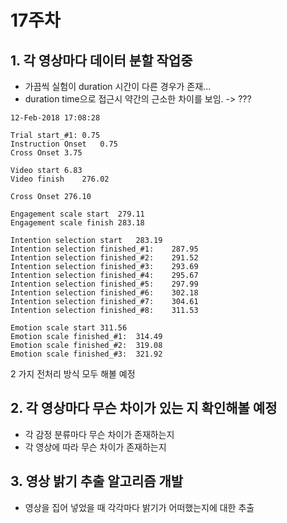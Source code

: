 17주차
=====

## 1. 각 영상마다 데이터 분할 작업중
* 가끔씩 실험이 duration 시간이 다른 경우가 존재...
* duration time으로 접근시 약간의 근소한 차이를 보임. -> ???

```
12-Feb-2018 17:08:28

Trial start_#1:	0.75
Instruction Onset	0.75
Cross Onset	3.75

Video start	6.83
Video finish	276.02

Cross Onset	276.10

Engagement scale start	279.11
Engagement scale finish	283.18

Intention selection start	283.19
Intention selection finished_#1:	287.95
Intention selection finished_#2:	291.52
Intention selection finished_#3:	293.69
Intention selection finished_#4:	295.67
Intention selection finished_#5:	297.99
Intention selection finished_#6:	302.18
Intention selection finished_#7:	304.61
Intention selection finished_#8:	311.53

Emotion scale start	311.56
Emotion scale finished_#1:	314.49
Emotion scale finished_#2:	319.08
Emotion scale finished_#3:	321.92

```

 2 가지 전처리 방식 모두 해볼 예정

## 2. 각 영상마다 무슨 차이가 있는 지 확인해볼 예정

* 각 감정 분류마다 무슨 차이가 존재하는지
* 각 영상에 따라 무슨 차이가 존재하는지

## 3. 영상 밝기 추출 알고리즘 개발

* 영상을 집어 넣었을 때 각각마다 밝기가 어떠했는지에 대한 추출

